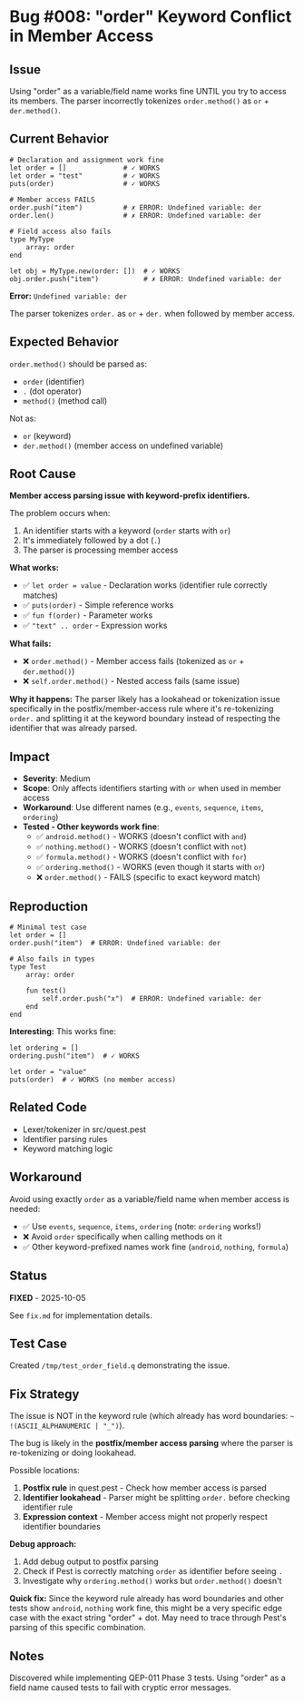 # Bug #008: "order" Keyword Conflict in Member Access

## Issue

Using "order" as a variable/field name works fine UNTIL you try to access its members. The parser incorrectly tokenizes `order.method()` as `or` + `der.method()`.

## Current Behavior

```quest
# Declaration and assignment work fine
let order = []              # ✓ WORKS
let order = "test"          # ✓ WORKS
puts(order)                 # ✓ WORKS

# Member access FAILS
order.push("item")          # ✗ ERROR: Undefined variable: der
order.len()                 # ✗ ERROR: Undefined variable: der

# Field access also fails
type MyType
    array: order
end

let obj = MyType.new(order: [])  # ✓ WORKS
obj.order.push("item")           # ✗ ERROR: Undefined variable: der
```

**Error:** `Undefined variable: der`

The parser tokenizes `order.` as `or` + `der.` when followed by member access.

## Expected Behavior

`order.method()` should be parsed as:
- `order` (identifier)
- `.` (dot operator)
- `method()` (method call)

Not as:
- `or` (keyword)
- `der.method()` (member access on undefined variable)

## Root Cause

**Member access parsing issue with keyword-prefix identifiers.**

The problem occurs when:
1. An identifier starts with a keyword (`order` starts with `or`)
2. It's immediately followed by a dot (`.`)
3. The parser is processing member access

**What works:**
- ✅ `let order = value` - Declaration works (identifier rule correctly matches)
- ✅ `puts(order)` - Simple reference works
- ✅ `fun f(order)` - Parameter works
- ✅ `"text" .. order` - Expression works

**What fails:**
- ❌ `order.method()` - Member access fails (tokenized as `or` + `der.method()`)
- ❌ `self.order.method()` - Nested access fails (same issue)

**Why it happens:**
The parser likely has a lookahead or tokenization issue specifically in the postfix/member-access rule where it's re-tokenizing `order.` and splitting it at the keyword boundary instead of respecting the identifier that was already parsed.

## Impact

- **Severity**: Medium
- **Scope**: Only affects identifiers starting with `or` when used in member access
- **Workaround**: Use different names (e.g., `events`, `sequence`, `items`, `ordering`)
- **Tested - Other keywords work fine**:
  - ✅ `android.method()` - WORKS (doesn't conflict with `and`)
  - ✅ `nothing.method()` - WORKS (doesn't conflict with `not`)
  - ✅ `formula.method()` - WORKS (doesn't conflict with `for`)
  - ✅ `ordering.method()` - WORKS (even though it starts with `or`)
  - ❌ `order.method()` - FAILS (specific to exact keyword match)

## Reproduction

```quest
# Minimal test case
let order = []
order.push("item")  # ERROR: Undefined variable: der

# Also fails in types
type Test
    array: order

    fun test()
        self.order.push("x")  # ERROR: Undefined variable: der
    end
end
```

**Interesting:** This works fine:
```quest
let ordering = []
ordering.push("item")  # ✓ WORKS

let order = "value"
puts(order)  # ✓ WORKS (no member access)
```

## Related Code

- Lexer/tokenizer in src/quest.pest
- Identifier parsing rules
- Keyword matching logic

## Workaround

Avoid using exactly `order` as a variable/field name when member access is needed:
- ✅ Use `events`, `sequence`, `items`, `ordering` (note: `ordering` works!)
- ❌ Avoid `order` specifically when calling methods on it
- ✅ Other keyword-prefixed names work fine (`android`, `nothing`, `formula`)

## Status

**FIXED** - 2025-10-05

See `fix.md` for implementation details.

## Test Case

Created `/tmp/test_order_field.q` demonstrating the issue.

## Fix Strategy

The issue is NOT in the keyword rule (which already has word boundaries: `~ !(ASCII_ALPHANUMERIC | "_")`).

The bug is likely in the **postfix/member access parsing** where the parser is re-tokenizing or doing lookahead.

Possible locations:
1. **Postfix rule** in quest.pest - Check how member access is parsed
2. **Identifier lookahead** - Parser might be splitting `order.` before checking identifier rule
3. **Expression context** - Member access might not properly respect identifier boundaries

**Debug approach:**
1. Add debug output to postfix parsing
2. Check if Pest is correctly matching `order` as identifier before seeing `.`
3. Investigate why `ordering.method()` works but `order.method()` doesn't

**Quick fix:** Since the keyword rule already has word boundaries and other tests show `android`, `nothing` work fine, this might be a very specific edge case with the exact string "order" + dot. May need to trace through Pest's parsing of this specific combination.

## Notes

Discovered while implementing QEP-011 Phase 3 tests. Using "order" as a field name caused tests to fail with cryptic error messages.
